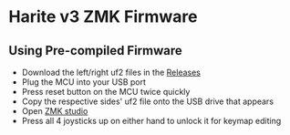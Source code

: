 # Harite v3 ZMK Firmware

## Using Pre-compiled Firmware

- Download the left/right uf2 files in the [Releases](https://github.com/dlip/zmk-harite-v3/releases)
- Plug the MCU into your USB port
- Press reset button on the MCU twice quickly
- Copy the respective sides' uf2 file onto the USB drive that appears
- Open [ZMK studio](https://zmk.studio)
- Press all 4 joysticks up on either hand to unlock it for keymap editing
